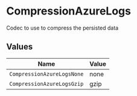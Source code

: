 # CompressionAzureLogs

Codec to use to compress the persisted data


## Values

| Name                       | Value                      |
| -------------------------- | -------------------------- |
| `CompressionAzureLogsNone` | none                       |
| `CompressionAzureLogsGzip` | gzip                       |